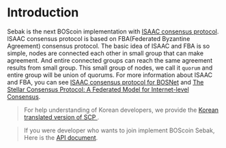# Introduction 

Sebak is the next BOScoin implementation with [ISAAC consensus protocol](https://boscoin.io/article/introduction-of-isaac-consensus-protocol-for-bosnet/). 
ISAAC consensus protocol is based on FBA(Federated Byzantine Agreement) consensus protocol. The basic idea of ISAAC and FBA is so simple, nodes are connected each other in small group that can make agreement.  And entire connected groups can reach the same agreement results from small group. This small group of nodes, we call it `quorum` and entire group will be union of quorums. For more information about ISAAC and FBA, you can see [ISAAC consensus protocol for BOSNet](https://boscoin.io/article/introduction-of-isaac-consensus-protocol-for-bosnet/) and [The Stellar Consensus Protocol: A Federated Model for Internet-level Consensus](https://www.stellar.org/papers/stellar-consensus-protocol.pdf).

> For help understanding of Korean developers, we provide the [Korean translated version of SCP ](https://github.com/bosnet/papers/blob/master/The-Stellar-Consensus-Protocol/The-Stellar-Consensus-Protocol.md).

> If you were developer who wants to join implement BOScoin Sebak, Here is the [API document](https://bosnet.github.io/sebak/api/).
